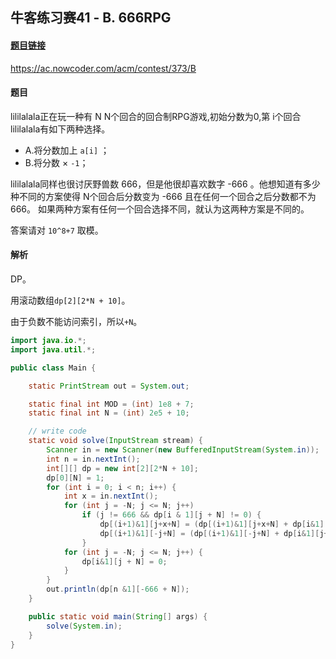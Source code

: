 ## 牛客练习赛41 - B. 666RPG

#### [题目链接](https://ac.nowcoder.com/acm/contest/373/B)

https://ac.nowcoder.com/acm/contest/373/B

#### 题目

lililalala正在玩一种有 N N个回合的回合制RPG游戏,初始分数为0,第 i个回合lililalala有如下两种选择。 

* A.将分数加上 `a[i]` ；
* B.将分数 × `-1`；  

lililalala同样也很讨厌野兽数 666，但是他很却喜欢数字 -666 。他想知道有多少种不同的方案使得 N个回合后分数变为 -666 且在任何一个回合之后分数都不为  666。 如果两种方案有任何一个回合选择不同，就认为这两种方案是不同的。

答案请对 `10^8+7` 取模。

#### 解析

DP。

用滚动数组`dp[2][2*N + 10]`。

由于负数不能访问索引，所以`+N`。

```java
import java.io.*;
import java.util.*;

public class Main {

    static PrintStream out = System.out;

    static final int MOD = (int) 1e8 + 7;
    static final int N = (int) 2e5 + 10;

    // write code
    static void solve(InputStream stream) {
        Scanner in = new Scanner(new BufferedInputStream(System.in));
        int n = in.nextInt();
        int[][] dp = new int[2][2*N + 10];
        dp[0][N] = 1;
        for (int i = 0; i < n; i++) {
            int x = in.nextInt();
            for (int j = -N; j <= N; j++)
                if (j != 666 && dp[i & 1][j + N] != 0) {
                    dp[(i+1)&1][j+x+N] = (dp[(i+1)&1][j+x+N] + dp[i&1][j+N]) % MOD;//+x
                    dp[(i+1)&1][-j+N] = (dp[(i+1)&1][-j+N] + dp[i&1][j+N]) % MOD;//-j
                }
            for (int j = -N; j <= N; j++) {
                dp[i&1][j + N] = 0;
            }
        }
        out.println(dp[n &1][-666 + N]);
    }

    public static void main(String[] args) {
        solve(System.in);
    }
}
```


